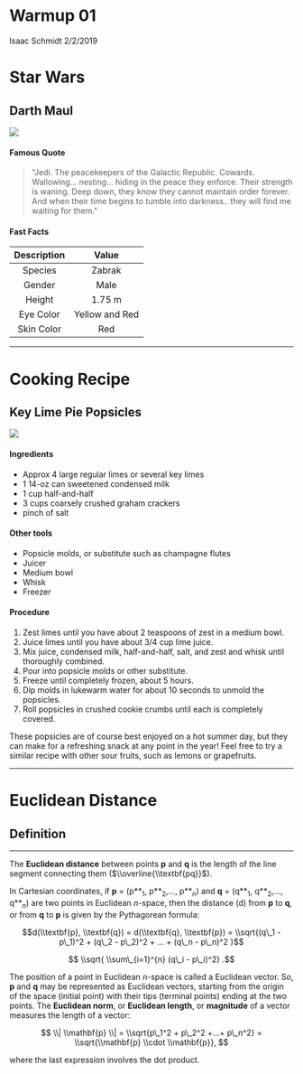 Warmup 01
================
Isaac Schmidt
2/2/2019

Star Wars
=========

Darth Maul
----------

![](https://pbs.twimg.com/profile_images/734814849704820736/es5Fm8cV_400x400.jpg)

#### Famous Quote

> "Jedi. The peacekeepers of the Galactic Republic. Cowards. Wallowing... nesting... hiding in the peace they enforce. Their strength is waning. Deep down, they know they cannot maintain order forever. And when their time begins to tumble into darkness.. they will find me waiting for them."

#### Fast Facts

| Description |      Value     |
|:-----------:|:--------------:|
|   Species   |     Zabrak     |
|    Gender   |      Male      |
|    Height   |     1.75 m     |
|  Eye Color  | Yellow and Red |
|  Skin Color |       Red      |

------------------------------------------------------------------------

Cooking Recipe
==============

Key Lime Pie Popsicles
----------------------

![](https://smittenkitchendotcom.files.wordpress.com/2013/08/9591713189_12ac7b9e56_h.jpg?w=350)

#### Ingredients

-   Approx 4 large regular limes or several key limes
-   1 14-oz can sweetened condensed milk
-   1 cup half-and-half
-   3 cups coarsely crushed graham crackers
-   pinch of salt

#### Other tools

-   Popsicle molds, or substitute such as champagne flutes
-   Juicer
-   Medium bowl
-   Whisk
-   Freezer

#### Procedure

1.  Zest limes until you have about 2 teaspoons of zest in a medium bowl.
2.  Juice limes until you have about 3/4 cup lime juice.
3.  Mix juice, condensed milk, half-and-half, salt, and zest and whisk until thoroughly combined.
4.  Pour into popsicle molds or other substitute.
5.  Freeze until completely frozen, about 5 hours.
6.  Dip molds in lukewarm water for about 10 seconds to unmold the popsicles.
7.  Roll popsicles in crushed cookie crumbs until each is completely covered.

These popsicles are of course best enjoyed on a hot summer day, but they can make for a refreshing snack at any point in the year! Feel free to try a similar recipe with other sour fruits, such as lemons or grapefruits.

------------------------------------------------------------------------

Euclidean Distance
==================

Definition
----------

------------------------------------------------------------------------

The **Euclidean distance** between points **p** and **q** is the length of the line segment connecting them ($\\overline{\\textbf{pq}}$).

In Cartesian coordinates, if **p** = (p**<sub>1</sub>, p**<sub>2</sub>,..., p**<sub>*n*</sub>) and **q** = (q**<sub>1</sub>, q**<sub>2</sub>,..., q**<sub>*n*</sub>) are two points in Euclidean *n*-space, then the distance (d) from **p** to **q**, or from **q** to **p** is given by the Pythagorean formula:

$$d(\\textbf{p}, \\textbf{q}) = d(\\textbf{q}, \\textbf{p}) = \\sqrt{(q\_1 - p\_1)^2 + (q\_2 - p\_2)^2 + ... + (q\_n - p\_n)^2 }$$

$$ \\sqrt{ \\sum\_{i=1}^{n} (q\_i - p\_i)^2} .$$

The position of a point in Euclidean *n*-space is called a Euclidean vector. So, **p** and **q** may be represented as Euclidean vectors, starting from the origin of the space (initial point) with their tips (terminal points) ending at the two points. The **Euclidean norm**, or **Euclidean length**, or **magnitude** of a vector measures the length of a vector:

$$ \\| \\mathbf{p} \\|  = \\sqrt{p\_1^2 + p\_2^2 +...+ p\_n^2} = \\sqrt{\\mathbf{p} \\cdot \\mathbf{p}}, $$

where the last expression involves the dot product.
